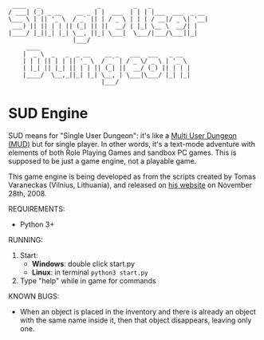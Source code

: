 ```
 ____   _                _         _   _
/ ___| (_) _ __    __ _ | |  ___  | | | |___  ___  _ __
\___ \ | || '_ \  / _` || | / _ \ | | | / __|/ _ \| '__|
 ___) || || | | || (_| || ||  __/ | |_| \__ \  __/| |
|____/ |_||_| |_| \__, ||_| \___|  \___/|___/\___||_|
                  |___/
     ____
    |  _ \  _   _  _ __    __ _   ___  ___   _ __
    | | | || | | || '_ \  / _` | / _ \/ _ \ | '_ \
    | |_| || |_| || | | || (_| ||  __/ (_) || | | |
    |____/  \__,_||_| |_| \__, | \___|\___/ |_| |_|
                          |___/
```

# SUD Engine

SUD means for "Single User Dungeon": it's like a [Multi User Dungeon (MUD)](https://en.wikipedia.org/wiki/Multi-user_dungeon) but for single player. In other words, it's a text-mode adventure with elements of both Role Playing Games and sandbox PC games. This is supposed to be just a game engine, not a playable game.

This game engine is being developed as from the scripts created by Tomas Varaneckas (Vilnius, Lithuania), and released on [his website](Http://paranoid-engineering.blogspot.com/2008/11/python-mud-game-example.html) on November 28th, 2008.

REQUIREMENTS:

* Python 3+

RUNNING:

1. Start:
   - **Windows**: double click start.py
   - **Linux**: in terminal `python3 start.py`
2. Type "help" while in game for commands

KNOWN BUGS:

* When an object is placed in the inventory and there is already an object with the same name inside it, then that object disappears, leaving only one.
